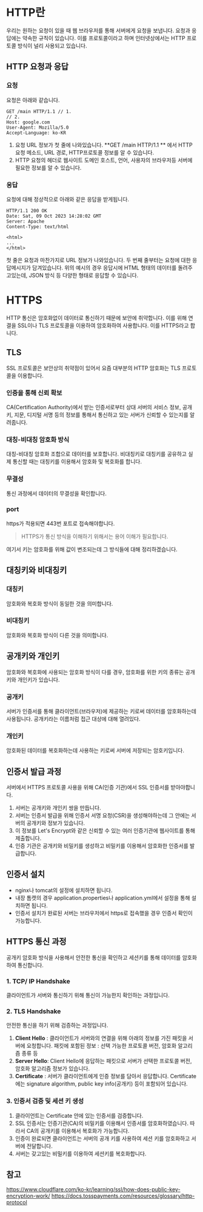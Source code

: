 # HTTP란
우리는 원하는 요청이 있을 때 웹 브라우저를 통해 서버에게 요청을 보냅니다. 요청과 응답에는 약속한 규칙이 있습니다. 이를 프로토콜이라고 하며 인터넷상에서는 HTTP 프로토콜 방식이 널리 사용되고 있습니다.
## HTTP 요청과 응답
### 요청
요청은 아래와 같습니다.
```
GET /main HTTP/1.1 // 1. 
// 2. 
Host: google.com
User-Agent: Mozilla/5.0
Accept-Language: ko-KR
```
1. 요청 URL 정보가 첫 줄에 나와있습니다. **GET /main HTTP/1.1 ** 에서 HTTP 요청 메소드, URL 경로, HTTP프로토콜 정보를 알 수 있습니다.
2. HTTP 요청의 헤더로 웹사이트 도메인 호스트, 언어, 사용자의 브라우저등 서버에 필요한 정보를 알 수 있습니다.

### 응답
요청에 대해 정상적으로 아래와 같은 응답을 받게됩니다.
```
HTTP/1.1 200 OK 
Date: Sat, 09 Oct 2023 14:28:02 GMT
Server: Apache
Content-Type: text/html

<html>
...
</html>
```
첫 줄은 요청과 마찬가지로 URL 정보가 나와있습니다.
두 번째 줄부터는 요청에 대한 응답메시지가 담겨있습니다. 위의 예시의 경우 응답시에 HTML 형태의 데이터를 돌려주고있는데, JSON 방식 등 다양한 형태로 응답할 수 있습니다.

# HTTPS
HTTP 통신은 암호화없이 데이터로 통신하기 때문에 보안에 취약합니다. 이를 위해 연결을 SSL이나 TLS 프로토콜을 이용하여 암호화하여 사용합니다. 이를 HTTPS라고 합니다.
## TLS
SSL 프로토콜은 보안상의 취약점이 있어서 요즘 대부분의 HTTP 암호화는 TLS 프로토콜을 이용합니다.
### 인증을 통해 신뢰 확보
CA(Certification Authority)에서 받는 인증서로부터 상대 서버의 서비스 정보, 공개키, 지문, 디지털 서명 등의 정보를 통해서 통신하고 있는 서버가 신뢰할 수 있는지를 알려줍니다.
### 대칭-비대칭 암호화 방식
대칭-비대칭 암호화 조합으로 데이터를 보호합니다. 비대칭키로 대칭키를 공유하고 실제 통신할 때는 대칭키를 이용해서 암호화 및 복호화를 합니다.
### 무결성
통신 과정에서 데이터의 무결성을 확인합니다.
### port
https가 적용되면 443번 포트로 접속해야합니다.

> HTTPS가 통신 방식을 이해하기 위해서는 용어 이해가 필요합니다.

여기서 키는 암호화를 위해 값이 변조되는데 그 방식들에 대해 정리하겠습니다.

## 대칭키와 비대칭키
### 대칭키
암호화와 복호화 방식이 동일한 것을 의미합니다.

### 비대칭키
암호화와 복호화 방식이 다른 것을 의미합니다.

## 공개키와 개인키
암호화와 복호화에 사용되는 암호화 방식이 다를 경우, 암호화를 위한 키의 종류는 공개키와 개인키가 있습니다.
### 공개키
서버가 인증서를 통해 클라이언트(브라우저)에 제공하는 키로써 데이터를 암호화하는데 사용됩니다. 공개키라는 이름처럼 접근 대상에 대해 열려있다.
### 개인키
암호화된 데이터를 복호화하는데 사용하는 키로써 서버에 저장되는 암호키입니다.

## 인증서 발급 과정
서버에서 HTTPS 프로토콜 사용을 위해 CA(인증 기관)에서 SSL 인증서를 받아야합니다.
1. 서버는 공개키와 개인키 쌍을 만듭니다.
2. 서버는 인증서 발급을 위해 인증서 서명 요청(CSR)을 생성해야하는데 그 안에는 서버의 공개키와 정보가 있습니다.
3. 이 정보를 Let's Encrypt와 같은 신뢰할 수 있는 여러 인증기관에 웹사이트를 통해 제출합니다. 
4. 인증 기관은 공개키와 비밀키를 생성하고 비밀키를 이용해서 암호화한 인증서를 발급합니다.

## 인증서 설치
- nginx나 tomcat의 설정에 설치하면 됩니다.
- 내장 톰캣의 경우 application.properties나 application.yml에서 설정을 통해 설치하면 됩니다.
- 인증서 설치가 완료된 서버는 브라우저에서 https로 접속했을 경우 인증서 확인이 가능합니다.

## HTTPS 통신 과정
공개키 암호화 방식을 사용해서 안전한 통신을 확인하고 세션키를 통해 데이터를 암호화하여 통신합니다.

### 1. TCP/ IP Handshake
클라이언트가 서버와 통신하기 위해 통신이 가능한지 확인하는 과정입니다.
### 2. TLS Handshake
안전한 통신을 하기 위해 검증하는 과정입니다.
1. **Client Hello** : 클라이언트가 서버와의 연결을 위해 아래의 정보를 가진 패킷을 서버에 요청합니다.
    	패킷에 포함된 정보 : 선택 가능한 프로토콜 버전, 암호화 알고리즘 종류 등
2. **Server Hello**: Client Hello에 응답하는 패킷으로 서버가 선택한 프로토콜 버전, 암호화 알고리즘 정보가 있습니다.
3. **Certificate** : 서버가 클라이언트에게 인증 정보를 담아서 응답합니다.
    Certificate에는  signature algorithm, public key info(공개키) 등이 포함되어 있습니다.
### 3. 인증서 검증 및 세션 키 생성
1. 클라이언트는 Certificate 안에 있는  인증서를 검증합니다. 
2. SSL 인증서는 인증기관(CA)의 비밀키를 이용해서 인증서를 암호화하였습니다. 따라서 CA의 공개키를 이용해서 복호화가 가능합니다.
3. 인증이 완료되면 클라이언트는 서버의 공개 키를 사용하여 세션 키를 암호화하고 서버에 전달합니다.
4. 서버는 갖고있는 비밀키를 이용하여 세션키를 복호화합니다.



## 참고
https://www.cloudflare.com/ko-kr/learning/ssl/how-does-public-key-encryption-work/
https://docs.tosspayments.com/resources/glossary/http-protocol

